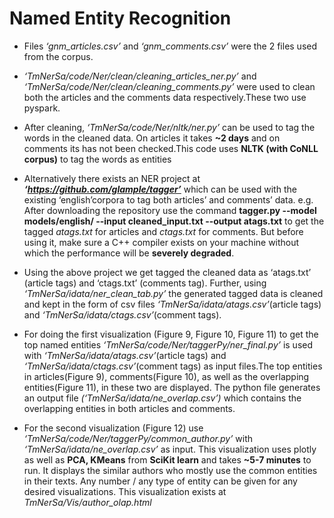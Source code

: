 # Named Entity Recognition

- Files *‘gnm_articles.csv’* and *‘gnm_comments.csv’* were the 2 files used from the corpus.

- *‘TmNerSa/code/Ner/clean/cleaning_articles_ner.py’* and *‘TmNerSa/code/Ner/clean/cleaning_comments.py’* were used to clean both the articles and the comments data respectively.These two use pyspark.

- After cleaning, *‘TmNerSa/code/Ner/nltk/ner.py’* can be used to tag the words in the cleaned data. On articles it takes **~2 days** and on comments its has not been checked.This code uses **NLTK (with CoNLL corpus)** to tag the words as entities

- Alternatively there exists an NER project at **_‘https://github.com/glample/tagger’_** which can be used with the existing ‘english’corpora to tag both articles’ and comments’ data.
e.g. After downloading the repository use the command **tagger.py --model models/english/ --input cleaned_input.txt --output atags.txt** to get the tagged *atags.txt* for articles and *ctags.txt* for comments.
But before using it, make sure a C++ compiler exists on your machine without which the performance will be **severely degraded**.

- Using the above project we get tagged the cleaned data as ‘atags.txt’ (article tags) and ‘ctags.txt’ (comments tag). Further, using 
*‘TmNerSa/idata/ner_clean_tab.py’* the generated tagged data is cleaned and kept in the form of csv files *‘TmNerSa/idata/atags.csv’*(article tags) and *‘TmNerSa/idata/ctags.csv’*(comment tags).

- For doing the first visualization (Figure 9, Figure 10, Figure 11) to get the top named entities *‘TmNerSa/code/Ner/taggerPy/ner_final.py’* is used with *‘TmNerSa/idata/atags.csv’*(article tags) and *‘TmNerSa/idata/ctags.csv’*(comment tags) as input files.The top entities in articles(Figure 9), comments(Figure 10), as well as the overlapping entities(Figure 11), in these two are displayed. The python file generates an output file *(‘TmNerSa/idata/ne_overlap.csv’)* which contains the overlapping entities in both articles and comments.

- For the second visualization (Figure 12) use *‘TmNerSa/code/Ner/taggerPy/common_author.py’* with *‘TmNerSa/idata/ne_overlap.csv’* as input. This visualization uses 
plotly as well as **PCA, KMeans** from **SciKit learn** and takes **~5-7 minutes** to run. It displays the similar authors who mostly use the common entities in their 
texts. Any number / any type  of entity can be given for any desired visualizations. This visualization exists at *TmNerSa/Vis/author_olap.html*

